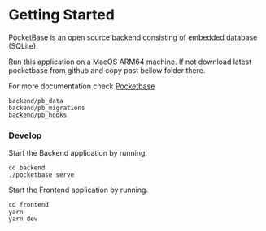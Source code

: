 # Getting Started

PocketBase is an open source backend consisting of embedded database (SQLite).

Run this application on a MacOS ARM64 machine. If not download latest pocketbase from github and copy past bellow folder there.

For more documentation check
[Pocketbase](https://pocketbase.io/docs/)

```
backend/pb_data
backend/pb_migrations
backend/pb_hooks
```

### Develop

Start the Backend application by running.

```
cd backend
./pocketbase serve
```

Start the Frontend application by running.

```
cd frontend
yarn
yarn dev
```
